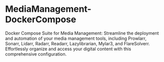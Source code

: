 # MediaManagement-DockerCompose
Docker Compose Suite for Media Management: Streamline the deployment and automation of your media management tools, including Prowlarr, Sonarr, Lidarr, Radarr, Readarr, Lazylibrarian, Mylar3, and FlareSolverr. Effortlessly organize and access your digital content with this comprehensive configuration.

